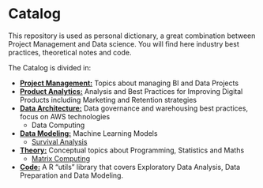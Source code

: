 # Catalog

This repository is used as personal dictionary, a great combination between Project Management and Data science. You will find here industry best practices, theoretical notes and code. 

The Catalog is divided in:

* **[Project Management:](https://github.com/DeliaDelAguila/Catalog/tree/master/Project%20Management)** Topics about managing BI and Data Projects
* **[Product Analytics:](https://github.com/DeliaDelAguila/Catalog/tree/master/Product%20Analytics)** Analysis and Best Practices for Improving Digital Products including Marketing and Retention strategies
* **[Data Architecture:](https://github.com/DeliaDelAguila/Catalog/tree/master/Data%20Architecture)** Data governance and warehousing best practices, focus on AWS technologies
  * Data Computing
* **[Data Modeling:](https://github.com/DeliaDelAguila/Catalog/tree/master/Data%20Modeling)** Machine Learning Models
  * [Survival Analysis](https://github.com/DeliaDelAguila/Catalog/blob/master/Data%20Modeling/Survival%20Analysis.md)
* **[Theory:](https://github.com/DeliaDelAguila/Catalog/tree/master/Theory)** Conceptual topics about Programming, Statistics and Maths
  * [Matrix Computing](https://github.com/DeliaDelAguila/Catalog/tree/master/Theory)
* **[Code:](https://github.com/DeliaDelAguila/Catalog/tree/master/Code)** A R “utils” library that covers Exploratory Data Analysis, Data Preparation and Data Modeling.

